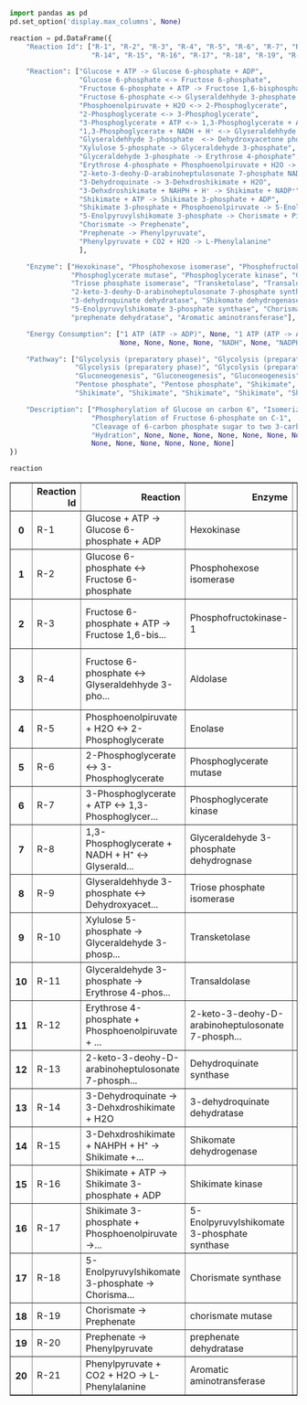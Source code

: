 ```python
import pandas as pd
pd.set_option('display.max_columns', None)
```


```python
reaction = pd.DataFrame({
    "Reaction Id": ["R-1", "R-2", "R-3", "R-4", "R-5", "R-6", "R-7", "R-8", "R-9", "R-10", "R-11", "R-12", "R-13",
                    "R-14", "R-15", "R-16", "R-17", "R-18", "R-19", "R-20", "R-21"],

    "Reaction": ["Glucose + ATP -> Glucose 6-phosphate + ADP",
                 "Glucose 6-phosphate <-> Fructose 6-phosphate",
                 "Fructose 6-phosphate + ATP -> Fructose 1,6-bisphosphate + ADP",
                 "Fructose 6-phosphate <-> Glyseraldehhyde 3-phosphate + Dehydroxyacetone phosphate",
                 "Phosphoenolpiruvate + H2O <-> 2-Phosphoglycerate",
                 "2-Phosphoglycerate <-> 3-Phosphoglycerate",
                 "3-Phosphoglycerate + ATP <-> 1,3-Phosphoglycerate + ADP",
                 "1,3-Phosphoglycerate + NADH + H⁺ <-> Glyseraldehhyde 3-phosphate + Pi",
                 "Glyseraldehhyde 3-phosphate  <-> Dehydroxyacetone phosphate",
                 "Xylulose 5-phosphate -> Glyceraldehyde 3-phosphate",
                 "Glyceraldehyde 3-phosphate -> Erythrose 4-phosphate",
                 "Erythrose 4-phosphate + Phosphoenolpiruvate + H2O -> 2-keto-3-deohy-D-arabinoheptulosonate 7-phosphate + Pi",
                 "2-keto-3-deohy-D-arabinoheptulosonate 7-phosphate NADH + H⁺ -> 3-Dehydroquinate + Pi + NAD⁺",
                 "3-Dehydroquinate -> 3-Dehxdroshikimate + H2O",
                 "3-Dehxdroshikimate + NAHPH + H⁺ -> Shikimate + NADP⁺",
                 "Shikimate + ATP -> Shikimate 3-phosphate + ADP",
                 "Shikimate 3-phosphate + Phosphoenolpiruvate -> 5-Enolpyruvylshikomate 3-phosphate + Pi",
                 "5-Enolpyruvylshikomate 3-phosphate -> Chorismate + Pi",
                 "Chorismate -> Prephenate",
                 "Prephenate -> Phenylpyruvate",
                 "Phenylpyruvate + CO2 + H2O -> L-Phenylalanine"
                 ],

    "Enzyme": ["Hexokinase", "Phosphohexose isomerase", "Phosphofructokinase-1", "Aldolase", "Enolase",
               "Phosphoglycerate mutase", "Phosphoglycerate kinase", "Glyceraldehyde 3-phosphate dehydrognase ",
               "Triose phosphate isomerase", "Transketolase", "Transaldolase",
               "2-keto-3-deohy-D-arabinoheptulosonate 7-phosphate synthase", "Dehydroquinate synthase",
               "3-dehydroquinate dehydratase", "Shikomate dehydrogenase", "Shikimate kinase",
               "5-Enolpyruvylshikomate 3-phosphate synthase", "Chorismate synthase", "chorismate mutase",
               "prephenate dehydratase", "Aromatic aminotransferase"],

    "Energy Consumption": ["1 ATP (ATP -> ADP)", None, "1 ATP (ATP -> ADP)", None, None, None, "1 ATP", "1 NADH",
                           None, None, None, None, "NADH", None, "NADPH", "ATP", None, None, None, None, None],

    "Pathway": ["Glycolysis (preparatory phase)", "Glycolysis (preparatory phase)",
                "Glycolysis (preparatory phase)", "Glycolysis (preparatory phase)",
                "Gluconeogenesis", "Gluconeogenesis", "Gluconeogenesis", "Gluconeogenesis", "Gluconeogenesis",
                "Pentose phosphate", "Pentose phosphate", "Shikimate", "Shikimate", "Shikimate", "Shikimate",
                "Shikimate", "Shikimate", "Shikimate", "Shikimate", "Shikimate", "Shikimate"],

    "Description": ["Phosphorylation of Glucose on carbon 6", "Isomerization moves the carbonyl-group to C-2",
                    "Phosphorylation of Fructose 6-phosphate on C-1",
                    "Cleavage of 6-carbon phosphate sugar to two 3-carbon phosphate carbon",
                    "Hydration", None, None, None, None, None, None, None, None, None, None,
                    None, None, None, None, None, None]
})

reaction
```




<div>
<style scoped>
    .dataframe tbody tr th:only-of-type {
        vertical-align: middle;
    }

    .dataframe tbody tr th {
        vertical-align: top;
    }

    .dataframe thead th {
        text-align: right;
    }
</style>
<table border="1" class="dataframe">
  <thead>
    <tr style="text-align: right;">
      <th></th>
      <th>Reaction Id</th>
      <th>Reaction</th>
      <th>Enzyme</th>
      <th>Energy Consumption</th>
      <th>Pathway</th>
      <th>Description</th>
    </tr>
  </thead>
  <tbody>
    <tr>
      <th>0</th>
      <td>R-1</td>
      <td>Glucose + ATP -&gt; Glucose 6-phosphate + ADP</td>
      <td>Hexokinase</td>
      <td>1 ATP (ATP -&gt; ADP)</td>
      <td>Glycolysis (preparatory phase)</td>
      <td>Phosphorylation of Glucose on carbon 6</td>
    </tr>
    <tr>
      <th>1</th>
      <td>R-2</td>
      <td>Glucose 6-phosphate &lt;-&gt; Fructose 6-phosphate</td>
      <td>Phosphohexose isomerase</td>
      <td>None</td>
      <td>Glycolysis (preparatory phase)</td>
      <td>Isomerization moves the carbonyl-group to C-2</td>
    </tr>
    <tr>
      <th>2</th>
      <td>R-3</td>
      <td>Fructose 6-phosphate + ATP -&gt; Fructose 1,6-bis...</td>
      <td>Phosphofructokinase-1</td>
      <td>1 ATP (ATP -&gt; ADP)</td>
      <td>Glycolysis (preparatory phase)</td>
      <td>Phosphorylation of Fructose 6-phosphate on C-1</td>
    </tr>
    <tr>
      <th>3</th>
      <td>R-4</td>
      <td>Fructose 6-phosphate &lt;-&gt; Glyseraldehhyde 3-pho...</td>
      <td>Aldolase</td>
      <td>None</td>
      <td>Glycolysis (preparatory phase)</td>
      <td>Cleavage of 6-carbon phosphate sugar to two 3-...</td>
    </tr>
    <tr>
      <th>4</th>
      <td>R-5</td>
      <td>Phosphoenolpiruvate + H2O &lt;-&gt; 2-Phosphoglycerate</td>
      <td>Enolase</td>
      <td>None</td>
      <td>Gluconeogenesis</td>
      <td>Hydration</td>
    </tr>
    <tr>
      <th>5</th>
      <td>R-6</td>
      <td>2-Phosphoglycerate &lt;-&gt; 3-Phosphoglycerate</td>
      <td>Phosphoglycerate mutase</td>
      <td>None</td>
      <td>Gluconeogenesis</td>
      <td>None</td>
    </tr>
    <tr>
      <th>6</th>
      <td>R-7</td>
      <td>3-Phosphoglycerate + ATP &lt;-&gt; 1,3-Phosphoglycer...</td>
      <td>Phosphoglycerate kinase</td>
      <td>1 ATP</td>
      <td>Gluconeogenesis</td>
      <td>None</td>
    </tr>
    <tr>
      <th>7</th>
      <td>R-8</td>
      <td>1,3-Phosphoglycerate + NADH + H⁺ &lt;-&gt; Glyserald...</td>
      <td>Glyceraldehyde 3-phosphate dehydrognase</td>
      <td>1 NADH</td>
      <td>Gluconeogenesis</td>
      <td>None</td>
    </tr>
    <tr>
      <th>8</th>
      <td>R-9</td>
      <td>Glyseraldehhyde 3-phosphate  &lt;-&gt; Dehydroxyacet...</td>
      <td>Triose phosphate isomerase</td>
      <td>None</td>
      <td>Gluconeogenesis</td>
      <td>None</td>
    </tr>
    <tr>
      <th>9</th>
      <td>R-10</td>
      <td>Xylulose 5-phosphate -&gt; Glyceraldehyde 3-phosp...</td>
      <td>Transketolase</td>
      <td>None</td>
      <td>Pentose phosphate</td>
      <td>None</td>
    </tr>
    <tr>
      <th>10</th>
      <td>R-11</td>
      <td>Glyceraldehyde 3-phosphate -&gt; Erythrose 4-phos...</td>
      <td>Transaldolase</td>
      <td>None</td>
      <td>Pentose phosphate</td>
      <td>None</td>
    </tr>
    <tr>
      <th>11</th>
      <td>R-12</td>
      <td>Erythrose 4-phosphate + Phosphoenolpiruvate + ...</td>
      <td>2-keto-3-deohy-D-arabinoheptulosonate 7-phosph...</td>
      <td>None</td>
      <td>Shikimate</td>
      <td>None</td>
    </tr>
    <tr>
      <th>12</th>
      <td>R-13</td>
      <td>2-keto-3-deohy-D-arabinoheptulosonate 7-phosph...</td>
      <td>Dehydroquinate synthase</td>
      <td>NADH</td>
      <td>Shikimate</td>
      <td>None</td>
    </tr>
    <tr>
      <th>13</th>
      <td>R-14</td>
      <td>3-Dehydroquinate -&gt; 3-Dehxdroshikimate + H2O</td>
      <td>3-dehydroquinate dehydratase</td>
      <td>None</td>
      <td>Shikimate</td>
      <td>None</td>
    </tr>
    <tr>
      <th>14</th>
      <td>R-15</td>
      <td>3-Dehxdroshikimate + NAHPH + H⁺ -&gt; Shikimate +...</td>
      <td>Shikomate dehydrogenase</td>
      <td>NADPH</td>
      <td>Shikimate</td>
      <td>None</td>
    </tr>
    <tr>
      <th>15</th>
      <td>R-16</td>
      <td>Shikimate + ATP -&gt; Shikimate 3-phosphate + ADP</td>
      <td>Shikimate kinase</td>
      <td>ATP</td>
      <td>Shikimate</td>
      <td>None</td>
    </tr>
    <tr>
      <th>16</th>
      <td>R-17</td>
      <td>Shikimate 3-phosphate + Phosphoenolpiruvate -&gt;...</td>
      <td>5-Enolpyruvylshikomate 3-phosphate synthase</td>
      <td>None</td>
      <td>Shikimate</td>
      <td>None</td>
    </tr>
    <tr>
      <th>17</th>
      <td>R-18</td>
      <td>5-Enolpyruvylshikomate 3-phosphate -&gt; Chorisma...</td>
      <td>Chorismate synthase</td>
      <td>None</td>
      <td>Shikimate</td>
      <td>None</td>
    </tr>
    <tr>
      <th>18</th>
      <td>R-19</td>
      <td>Chorismate -&gt; Prephenate</td>
      <td>chorismate mutase</td>
      <td>None</td>
      <td>Shikimate</td>
      <td>None</td>
    </tr>
    <tr>
      <th>19</th>
      <td>R-20</td>
      <td>Prephenate -&gt; Phenylpyruvate</td>
      <td>prephenate dehydratase</td>
      <td>None</td>
      <td>Shikimate</td>
      <td>None</td>
    </tr>
    <tr>
      <th>20</th>
      <td>R-21</td>
      <td>Phenylpyruvate + CO2 + H2O -&gt; L-Phenylalanine</td>
      <td>Aromatic aminotransferase</td>
      <td>None</td>
      <td>Shikimate</td>
      <td>None</td>
    </tr>
  </tbody>
</table>
</div>


